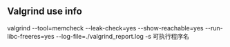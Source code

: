 ## Valgrind use info
valgrind --tool=memcheck --leak-check=yes --show-reachable=yes --run-libc-freeres=yes --log-file=./valgrind_report.log -s  可执行程序名